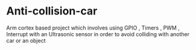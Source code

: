 # Anti-collision-car
Arm cortex based project which involves using GPIO , Timers , PWM , Interrupt with an Ultrasonic sensor in order to avoid colliding with another car or an object 
